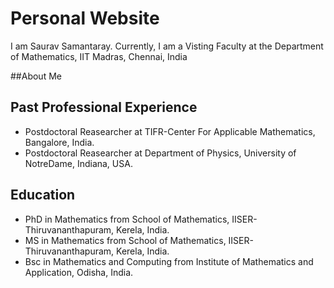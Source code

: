 # Personal Website
I am Saurav Samantaray. Currently, I am a Visting Faculty at the Department of Mathematics, IIT Madras, Chennai, India 

##About Me


## Past Professional Experience
* Postdoctoral Reasearcher at TIFR-Center For Applicable Mathematics, Bangalore, India.
* Postdoctoral Reasearcher at Department of Physics, University of NotreDame, Indiana, USA.

## Education
* PhD in Mathematics from School of Mathematics, IISER-Thiruvananthapuram, Kerela, India.
* MS in Mathematics from School of Mathematics, IISER-Thiruvananthapuram, Kerela, India.
* Bsc in Mathematics and Computing from Institute of Mathematics and Application, Odisha, India. 

